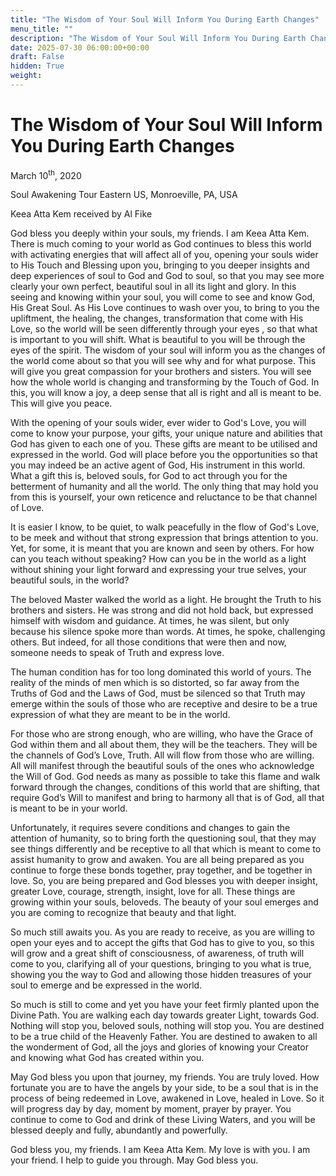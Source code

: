 ```yaml
---
title: "The Wisdom of Your Soul Will Inform You During Earth Changes"
menu_title: ""
description: "The Wisdom of Your Soul Will Inform You During Earth Changes"
date: 2025-07-30 06:00:00+00:00
draft: False
hidden: True
weight:
---
```

# The Wisdom of Your Soul Will Inform You During Earth Changes

March 10<sup>th</sup>, 2020

Soul Awakening Tour Eastern US, Monroeville, PA, USA

Keea Atta Kem received by Al Fike

God bless you deeply within your souls, my friends. I am Keea Atta Kem. There is much coming to your world as God continues to bless this world with activating energies that will affect all of you, opening your souls wider to His Touch and Blessing upon you, bringing to you deeper insights and deep experiences of soul to God and God to soul, so that you may see more clearly your own perfect, beautiful soul in all its light and glory. In this seeing and knowing within your soul, you will come to see and know God, His Great Soul. As His Love continues to wash over you, to bring to you the upliftment, the healing, the changes, transformation that come with His Love, so the world will be seen differently through your eyes , so that what is important to you will shift. What is beautiful to you will be through the eyes of the spirit. The wisdom of your soul will inform you as the changes of the world come about so that you will see why and for what purpose. This will give you great compassion for your brothers and sisters. You will see how the whole world is changing and transforming by the Touch of God. In this, you will know a joy, a deep sense that all is right and all is meant to be. This will give you peace.

With the opening of your souls wider, ever wider to God's Love, you will come to know your purpose, your gifts, your unique nature and abilities that God has given to each one of you. These gifts are meant to be utilised and expressed in the world. God will place before you the opportunities so that you may indeed be an active agent of God, His instrument in this world. What a gift this is, beloved souls, for God to act through you for the betterment of humanity and all the world. The only thing that may hold you from this is yourself, your own reticence and reluctance to be that channel of Love.

It is easier I know, to be quiet, to walk peacefully in the flow of God's Love, to be meek and without that strong expression that brings attention to you. Yet, for some, it is meant that you are known and seen by others. For how can you teach without speaking? How can you be in the world as a light without shining your light forward and expressing your true selves, your beautiful souls, in the world?

The beloved Master walked the world as a light. He brought the Truth to his brothers and sisters. He was strong and did not hold back, but expressed himself with wisdom and guidance. At times, he was silent, but only because his silence spoke more than words. At times, he spoke, challenging others. But indeed, for all those conditions that were then and now, someone needs to speak of Truth and express love.

The human condition has for too long dominated this world of yours. The reality of the minds of men which is so distorted, so far away from the Truths of God and the Laws of God, must be silenced so that Truth may emerge within the souls of those who are receptive and desire to be a true expression of what they are meant to be in the world.

For those who are strong enough, who are willing, who have the Grace of God within them and all about them, they will be the teachers. They will be the channels of God’s Love, Truth. All will flow from those who are willing. All will manifest through the beautiful souls of the ones who acknowledge the Will of God. God needs as many as possible to take this flame and walk forward through the changes, conditions of this world that are shifting, that require God’s Will to manifest and bring to harmony all that is of God, all that is meant to be in your world.

Unfortunately, it requires severe conditions and changes to gain the attention of humanity, so to bring forth the questioning soul, that they may see things differently and be receptive to all that which is meant to come to assist humanity to grow and awaken. You are all being prepared as you continue to forge these bonds together, pray together, and be together in love. So, you are being prepared and God blesses you with deeper insight, greater Love, courage, strength, insight, love for all. These things are growing within your souls, beloveds. The beauty of your soul emerges and you are coming to recognize that beauty and that light.

So much still awaits you. As you are ready to receive, as you are willing to open your eyes and to accept the gifts that God has to give to you, so this will grow and a great shift of consciousness, of awareness, of truth will come to you, clarifying all of your questions, bringing to you what is true, showing you the way to God and allowing those hidden treasures of your soul to emerge and be expressed in the world.

So much is still to come and yet you have your feet firmly planted upon the Divine Path. You are walking each day towards greater Light, towards God. Nothing will stop you, beloved souls, nothing will stop you. You are destined to be a true child of the Heavenly Father. You are destined to awaken to all the wonderment of God, all the joys and glories of knowing your Creator and knowing what God has created within you.

May God bless you upon that journey, my friends. You are truly loved. How fortunate you are to have the angels by your side, to be a soul that is in the process of being redeemed in Love, awakened in Love, healed in Love. So it will progress day by day, moment by moment, prayer by prayer. You continue to come to God and drink of these Living Waters, and you will be blessed deeply and fully, abundantly and powerfully.

God bless you, my friends. I am Keea Atta Kem. My love is with you. I am your friend. I help to guide you through. May God bless you.
